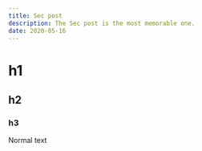 ```yaml
---
title: Sec post
description: The Sec post is the most memorable one.
date: 2020-05-16
---
```


# h1
## h2
### h3

Normal text